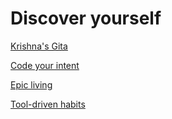 # Discover yourself

[Krishna's Gita](krishna-gita.md)

[Code your intent](coding.md)

[Epic living](epic-living.md)

[Tool-driven habits](tools.md)
